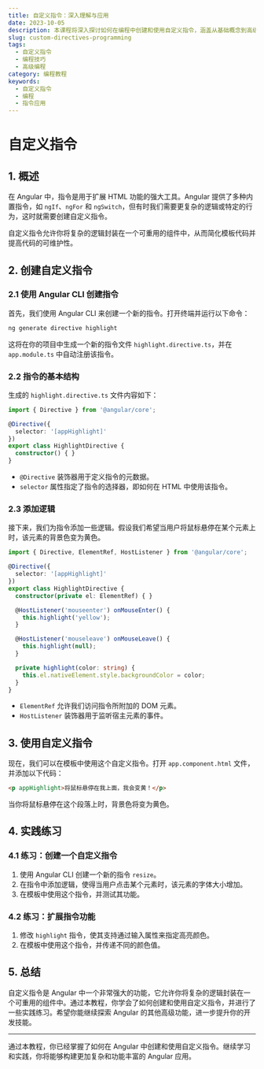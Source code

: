 ```yaml
---
title: 自定义指令：深入理解与应用
date: 2023-10-05
description: 本课程将深入探讨如何在编程中创建和使用自定义指令，涵盖从基础概念到高级应用的全面内容。
slug: custom-directives-programming
tags:
  - 自定义指令
  - 编程技巧
  - 高级编程
category: 编程教程
keywords:
  - 自定义指令
  - 编程
  - 指令应用
---
```


# 自定义指令

## 1. 概述

在 Angular 中，指令是用于扩展 HTML 功能的强大工具。Angular 提供了多种内置指令，如 `ngIf`、`ngFor` 和 `ngSwitch`，但有时我们需要更复杂的逻辑或特定的行为，这时就需要创建自定义指令。

自定义指令允许你将复杂的逻辑封装在一个可重用的组件中，从而简化模板代码并提高代码的可维护性。

## 2. 创建自定义指令

### 2.1 使用 Angular CLI 创建指令

首先，我们使用 Angular CLI 来创建一个新的指令。打开终端并运行以下命令：

```bash
ng generate directive highlight
```

这将在你的项目中生成一个新的指令文件 `highlight.directive.ts`，并在 `app.module.ts` 中自动注册该指令。

### 2.2 指令的基本结构

生成的 `highlight.directive.ts` 文件内容如下：

```typescript
import { Directive } from '@angular/core';

@Directive({
  selector: '[appHighlight]'
})
export class HighlightDirective {
  constructor() { }
}
```

- `@Directive` 装饰器用于定义指令的元数据。
- `selector` 属性指定了指令的选择器，即如何在 HTML 中使用该指令。

### 2.3 添加逻辑

接下来，我们为指令添加一些逻辑。假设我们希望当用户将鼠标悬停在某个元素上时，该元素的背景色变为黄色。

```typescript
import { Directive, ElementRef, HostListener } from '@angular/core';

@Directive({
  selector: '[appHighlight]'
})
export class HighlightDirective {
  constructor(private el: ElementRef) { }

  @HostListener('mouseenter') onMouseEnter() {
    this.highlight('yellow');
  }

  @HostListener('mouseleave') onMouseLeave() {
    this.highlight(null);
  }

  private highlight(color: string) {
    this.el.nativeElement.style.backgroundColor = color;
  }
}
```

- `ElementRef` 允许我们访问指令所附加的 DOM 元素。
- `HostListener` 装饰器用于监听宿主元素的事件。

## 3. 使用自定义指令

现在，我们可以在模板中使用这个自定义指令。打开 `app.component.html` 文件，并添加以下代码：

```html
<p appHighlight>将鼠标悬停在我上面，我会变黄！</p>
```

当你将鼠标悬停在这个段落上时，背景色将变为黄色。

## 4. 实践练习

### 4.1 练习：创建一个自定义指令

1. 使用 Angular CLI 创建一个新的指令 `resize`。
2. 在指令中添加逻辑，使得当用户点击某个元素时，该元素的字体大小增加。
3. 在模板中使用这个指令，并测试其功能。

### 4.2 练习：扩展指令功能

1. 修改 `highlight` 指令，使其支持通过输入属性来指定高亮颜色。
2. 在模板中使用这个指令，并传递不同的颜色值。

## 5. 总结

自定义指令是 Angular 中一个非常强大的功能，它允许你将复杂的逻辑封装在一个可重用的组件中。通过本教程，你学会了如何创建和使用自定义指令，并进行了一些实践练习。希望你能继续探索 Angular 的其他高级功能，进一步提升你的开发技能。

---

通过本教程，你已经掌握了如何在 Angular 中创建和使用自定义指令。继续学习和实践，你将能够构建更加复杂和功能丰富的 Angular 应用。